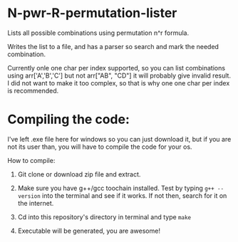# N-pwr-R-permutation-lister

Lists all possible combinations using permutation n^r formula.

Writes the list to a file, and has a parser so search and mark the needed combination. 

Currently onle one char per index supported, so you can list combinations using arr['A','B','C'] but not arr["AB", "CD"]
it will probably give invalid result. I did not want to make it too complex, so that is why one one char per index is recommended.

# Compiling the code:
I've left .exe file here for windows so you can just download it, but if you are not its user than, you will have to compile the code for your os.

How to compile:

1. Git clone or download zip file and extract. 

2. Make sure you have g++/gcc toochain installed. Test by typing `g++ --version` into the terminal and see if it works. 
If not then, search for it on the internet. 

3. Cd into this repository's directory in terminal and type `make`

4. Executable will be generated, you are awesome!
